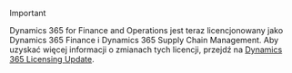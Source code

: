 > [!IMPORTANT]
> Dynamics 365 for Finance and Operations jest teraz licencjonowany jako Dynamics 365 Finance i Dynamics 365 Supply Chain Management. Aby uzyskać więcej informacji o zmianach tych licencji, przejdź na [Dynamics 365 Licensing Update](https://docs.microsoft.com/dynamics365/licensing/update).